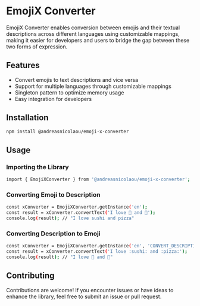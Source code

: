 # EmojiX Converter
EmojiX Converter enables conversion between emojis and their textual descriptions across different languages using customizable mappings, making it easier for developers and users to bridge the gap between these two forms of expression.

## Features
- Convert emojis to text descriptions and vice versa
- Support for multiple languages through customizable mappings
- Singleton pattern to optimize memory usage
- Easy integration for developers

## Installation

```bash
npm install @andreasnicolaou/emoji-x-converter
```

## Usage

### Importing the Library
```bash
import { EmojiXConverter } from '@andreasnicolaou/emoji-x-converter';
```

### Converting Emoji to Description
```bash
const xConverter = EmojiXConverter.getInstance('en');
const result = xConverter.convertText('I love 🍣 and 🍕');
console.log(result); // "I love sushi and pizza"
```

### Converting Description to Emoji
```bash
const xConverter = EmojiXConverter.getInstance('en', 'CONVERT_DESCRIPTION');
const result = xConverter.convertText('I love :sushi: and :pizza:');
console.log(result); // "I love 🍣 and 🍕"
```

## Contributing
Contributions are welcome! If you encounter issues or have ideas to enhance the library, feel free to submit an issue or pull request.
